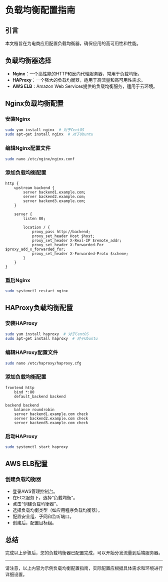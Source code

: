 # 负载均衡配置指南

## 引言
本文档旨在为电商应用配置负载均衡器，确保应用的高可用性和性能。

## 负载均衡器选择
- **Nginx**：一个高性能的HTTP和反向代理服务器，常用于负载均衡。
- **HAProxy**：一个强大的负载均衡器，适用于高流量和高可用性需求。
- **AWS ELB**：Amazon Web Services提供的负载均衡服务，适用于云环境。

## Nginx负载均衡配置

### 安装Nginx
```bash
sudo yum install nginx  # 对于CentOS
sudo apt-get install nginx  # 对于Ubuntu
```

### 编辑Nginx配置文件
```bash
sudo nano /etc/nginx/nginx.conf
```

### 添加负载均衡配置
```nginx
http {
    upstream backend {
        server backend1.example.com;
        server backend2.example.com;
        server backend3.example.com;
    }

    server {
        listen 80;

        location / {
            proxy_pass http://backend;
            proxy_set_header Host $host;
            proxy_set_header X-Real-IP $remote_addr;
            proxy_set_header X-Forwarded-For $proxy_add_x_forwarded_for;
            proxy_set_header X-Forwarded-Proto $scheme;
        }
    }
}
```

### 重启Nginx
```bash
sudo systemctl restart nginx
```

## HAProxy负载均衡配置

### 安装HAProxy
```bash
sudo yum install haproxy  # 对于CentOS
sudo apt-get install haproxy  # 对于Ubuntu
```

### 编辑HAProxy配置文件
```bash
sudo nano /etc/haproxy/haproxy.cfg
```

### 添加负载均衡配置
```haproxy
frontend http
    bind *:80
    default_backend backend

backend backend
    balance roundrobin
    server backend1.example.com check
    server backend2.example.com check
    server backend3.example.com check
```

### 启动HAProxy
```bash
sudo systemctl start haproxy
```

## AWS ELB配置

### 创建负载均衡器
- 登录AWS管理控制台。
- 在EC2服务下，选择“负载均衡”。
- 点击“创建负载均衡器”。
- 选择负载均衡类型（如应用程序负载均衡器）。
- 配置安全组、子网和监听端口。
- 创建后，配置目标组。

## 总结
完成以上步骤后，您的负载均衡器已配置完成，可以开始分发流量到后端服务器。

---

请注意，以上内容为示例负载均衡配置指南，实际配置应根据具体需求和环境进行详细设置。